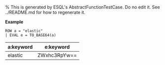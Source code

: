 % This is generated by ESQL's AbstractFunctionTestCase. Do no edit it. See ../README.md for how to regenerate it.

**Example**

```esql
ROW a = "elastic"
| EVAL e = TO_BASE64(a)
```

| a:keyword | e:keyword |
| --- | --- |
| elastic | ZWxhc3RpYw== |


